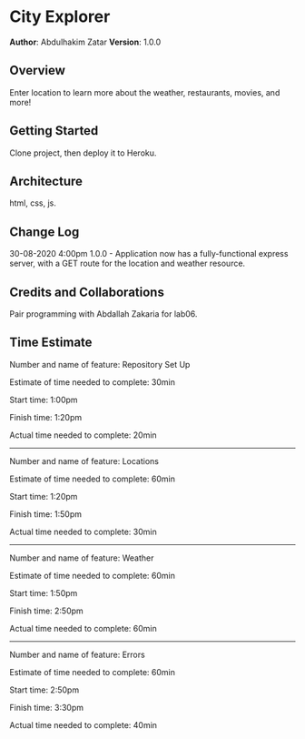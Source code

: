 # City Explorer

**Author**: Abdulhakim Zatar
**Version**: 1.0.0

## Overview
 Enter location to learn more about the weather, restaurants, movies, and more!

## Getting Started
Clone project, then deploy it to Heroku.

## Architecture
html, css, js.

## Change Log
30-08-2020 4:00pm 1.0.0 - Application now has a fully-functional express server, with a GET route for the location and weather resource.

## Credits and Collaborations
Pair programming with Abdallah Zakaria for lab06.

## Time Estimate

Number and name of feature: Repository Set Up

Estimate of time needed to complete: 30min

Start time: 1:00pm

Finish time: 1:20pm

Actual time needed to complete: 20min

---

Number and name of feature: Locations

Estimate of time needed to complete: 60min

Start time: 1:20pm

Finish time: 1:50pm

Actual time needed to complete: 30min

---

Number and name of feature: Weather

Estimate of time needed to complete: 60min

Start time: 1:50pm

Finish time: 2:50pm

Actual time needed to complete: 60min

---

Number and name of feature: Errors

Estimate of time needed to complete: 60min

Start time: 2:50pm

Finish time: 3:30pm

Actual time needed to complete: 40min